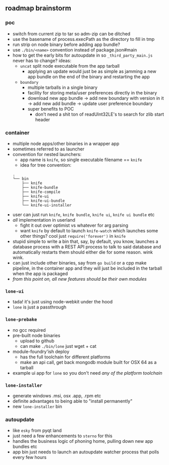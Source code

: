 ## roadmap brainstorm

### poc


- switch from current zip to tar so adm-zip can be ditched
- use the basename of process.execPath as the directory to fill in tmp
- run strip on node binary before adding app bundle?
- use `./bin/<name>` convention instead of package.json#main
- how to get the early bits for autoupdate in so `_third_party_main.js` never
    has to change? ideas:
    - `uncat`
        split node executable from the app tarball
        - applying an update would just be as simple as jamming a new app
            bundle on the end of the binary and restarting the app
    - `boundary`
        - multiple tarballs in a single binary
        - facility for storing meta/user preferences directly in the binary
        - download new app bundle -> add new boundary with version in it ->
            add new add bundle -> update user preference boundary
        - super benefits to POC
            - don't need a shit ton of readUInt32LE's to search for zlib start header

### container

- multiple node apps/other binaries in a wrapper app
- sometimes referred to as launcher
- convention for nested launchers:
    - app name is `knife`, so single executable filename == `knife`
    - idea for tree convention:
    ```
    .
    └── bin
        ├── knife
        ├── knife-bundle
        ├── knife-compile
        ├── knife-ui
        ├── knife-ui-bundle
        └── knife-ui-installer
    ```
- user can just run `knife`, `knife bundle`, `knife ui`, `knife ui bundle` etc
- *all* implementation in userland
    - fight it out over optimist vs whatever for arg parsing
    - want `knife` by default to launch `knife-watch` which launches some other things?
        cool just `require('forever')` in `knife`
- stupid simple to write a bin that, say, by default, you know, launches a
    database process with a REST API process to talk to said database and
    automatically restarts them should either die for some reason.  wink wink.
- can just include other binaries, say from `go build` or a cpp make pipeline,
    in the container app and they will just be included in the tarball when
    the app is packaged
- _from this point on, all new features should be their own modules_

### `lone-ui`

- tada!  it's just using node-webkit under the hood
- `lone` is just a passthrough

### `lone-prebake`

- no gcc required
- pre-built node binaries
    - upload to github
    - can make `./bin/lone` just wget + cat
- module-foundry'ish deploy
    - has the full toolchain for different platforms
    - make an api call, get back mongodb module built for OSX 64 as a tarball
- example ui app for `lone` so you don't need *any of the platform toolchain*

### `lone-installer`

- generate windows .msi, osx .app, .rpm etc
- definite advantages to being able to "install permanently"
- new `lone-installer` bin

### autoupdate

- like `esky` from pyqt land
- just need a few enhancements to `sterno` for this
- handles the business logic of phoning home, pulling down new app bundles etc
- app bin just needs to launch an autoupdate watcher process that polls every
    few hours
